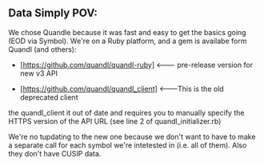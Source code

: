 ## Data Simply POV:

We chose Quandle because it was fast and easy to get the basics going (EOD via Symbol). We're on a 
Ruby platform, and a gem is availabe form Quandl (and others):

* [https://github.com/quandl/quandl-ruby] <--- pre-release version for new v3 API

* [https://github.com/quandl/quandl_client] <---This is the old deprecated client

the quandl_client it out of date and requires you to manually specify the HTTPS version of the API
URL (see line 2 of quandl_initializer.rb)

We're no tupdating to the new one because we don't want to have to make a separate call for each 
symbol we're intetested in (i.e. all of them). Also they don't have CUSIP data.

 
